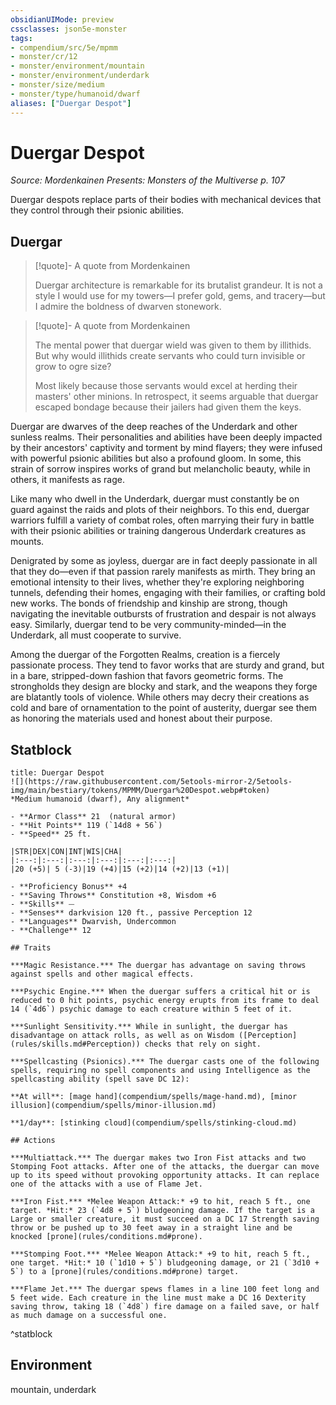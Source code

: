 ```yaml
---
obsidianUIMode: preview
cssclasses: json5e-monster
tags:
- compendium/src/5e/mpmm
- monster/cr/12
- monster/environment/mountain
- monster/environment/underdark
- monster/size/medium
- monster/type/humanoid/dwarf
aliases: ["Duergar Despot"]
---
```

# Duergar Despot
*Source: Mordenkainen Presents: Monsters of the Multiverse p. 107*  

Duergar despots replace parts of their bodies with mechanical devices that they control through their psionic abilities.

## Duergar

> [!quote]- A quote from Mordenkainen  
> 
> Duergar architecture is remarkable for its brutalist grandeur. It is not a style I would use for my towers—I prefer gold, gems, and tracery—but I admire the boldness of dwarven stonework.

> [!quote]- A quote from Mordenkainen  
> 
> The mental power that duergar wield was given to them by illithids. But why would illithids create servants who could turn invisible or grow to ogre size?
> 
> Most likely because those servants would excel at herding their masters' other minions. In retrospect, it seems arguable that duergar escaped bondage because their jailers had given them the keys.

Duergar are dwarves of the deep reaches of the Underdark and other sunless realms. Their personalities and abilities have been deeply impacted by their ancestors' captivity and torment by mind flayers; they were infused with powerful psionic abilities but also a profound gloom. In some, this strain of sorrow inspires works of grand but melancholic beauty, while in others, it manifests as rage.

Like many who dwell in the Underdark, duergar must constantly be on guard against the raids and plots of their neighbors. To this end, duergar warriors fulfill a variety of combat roles, often marrying their fury in battle with their psionic abilities or training dangerous Underdark creatures as mounts.

Denigrated by some as joyless, duergar are in fact deeply passionate in all that they do—even if that passion rarely manifests as mirth. They bring an emotional intensity to their lives, whether they're exploring neighboring tunnels, defending their homes, engaging with their families, or crafting bold new works. The bonds of friendship and kinship are strong, though navigating the inevitable outbursts of frustration and despair is not always easy. Similarly, duergar tend to be very community-minded—in the Underdark, all must cooperate to survive.

Among the duergar of the Forgotten Realms, creation is a fiercely passionate process. They tend to favor works that are sturdy and grand, but in a bare, stripped-down fashion that favors geometric forms. The strongholds they design are blocky and stark, and the weapons they forge are blatantly tools of violence. While others may decry their creations as cold and bare of ornamentation to the point of austerity, duergar see them as honoring the materials used and honest about their purpose.

## Statblock

```ad-statblock
title: Duergar Despot
![](https://raw.githubusercontent.com/5etools-mirror-2/5etools-img/main/bestiary/tokens/MPMM/Duergar%20Despot.webp#token)
*Medium humanoid (dwarf), Any alignment*

- **Armor Class** 21  (natural armor)
- **Hit Points** 119 (`14d8 + 56`)
- **Speed** 25 ft.

|STR|DEX|CON|INT|WIS|CHA|
|:---:|:---:|:---:|:---:|:---:|:---:|
|20 (+5)| 5 (-3)|19 (+4)|15 (+2)|14 (+2)|13 (+1)|

- **Proficiency Bonus** +4
- **Saving Throws** Constitution +8, Wisdom +6
- **Skills** ⏤
- **Senses** darkvision 120 ft., passive Perception 12
- **Languages** Dwarvish, Undercommon
- **Challenge** 12

## Traits

***Magic Resistance.*** The duergar has advantage on saving throws against spells and other magical effects.

***Psychic Engine.*** When the duergar suffers a critical hit or is reduced to 0 hit points, psychic energy erupts from its frame to deal 14 (`4d6`) psychic damage to each creature within 5 feet of it.

***Sunlight Sensitivity.*** While in sunlight, the duergar has disadvantage on attack rolls, as well as on Wisdom ([Perception](rules/skills.md#Perception)) checks that rely on sight.

***Spellcasting (Psionics).*** The duergar casts one of the following spells, requiring no spell components and using Intelligence as the spellcasting ability (spell save DC 12):

**At will**: [mage hand](compendium/spells/mage-hand.md), [minor illusion](compendium/spells/minor-illusion.md)

**1/day**: [stinking cloud](compendium/spells/stinking-cloud.md)

## Actions

***Multiattack.*** The duergar makes two Iron Fist attacks and two Stomping Foot attacks. After one of the attacks, the duergar can move up to its speed without provoking opportunity attacks. It can replace one of the attacks with a use of Flame Jet.

***Iron Fist.*** *Melee Weapon Attack:* +9 to hit, reach 5 ft., one target. *Hit:* 23 (`4d8 + 5`) bludgeoning damage. If the target is a Large or smaller creature, it must succeed on a DC 17 Strength saving throw or be pushed up to 30 feet away in a straight line and be knocked [prone](rules/conditions.md#prone).

***Stomping Foot.*** *Melee Weapon Attack:* +9 to hit, reach 5 ft., one target. *Hit:* 10 (`1d10 + 5`) bludgeoning damage, or 21 (`3d10 + 5`) to a [prone](rules/conditions.md#prone) target.

***Flame Jet.*** The duergar spews flames in a line 100 feet long and 5 feet wide. Each creature in the line must make a DC 16 Dexterity saving throw, taking 18 (`4d8`) fire damage on a failed save, or half as much damage on a successful one.
```
^statblock

## Environment

mountain, underdark